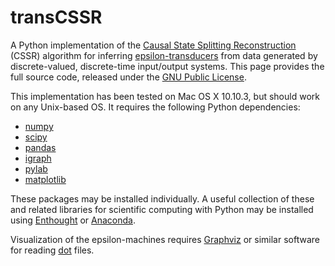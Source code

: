 # transCSSR

A Python implementation of the [Causal State Splitting Reconstruction](http://bactra.org/CSSR/) (CSSR) algorithm for inferring [epsilon-transducers](http://arxiv.org/abs/1412.2690) from data generated by discrete-valued, discrete-time input/output systems. This page provides the full source code, released under the [GNU Public License](http://www.gnu.org/copyleft/gpl.html).

This implementation has been tested on Mac OS X 10.10.3, but should work on any Unix-based OS. It requires the following Python dependencies:

* [numpy](http://www.numpy.org)
* [scipy](http://www.scipy.org)
* [pandas](http://pandas.pydata.org)
* [igraph](http://igraph.org/python/)
* [pylab](http://wiki.scipy.org/PyLab)
* [matplotlib](http://matplotlib.org)

These packages may be installed individually. A useful collection of these and related libraries for scientific computing with Python may be installed using [Enthought](https://store.enthought.com) or [Anaconda](https://www.continuum.io/downloads).

Visualization of the epsilon-machines requires [Graphviz](http://graphviz.org) or similar software for reading [dot](http://en.wikipedia.org/wiki/DOT_(graph_description_language)) files.
